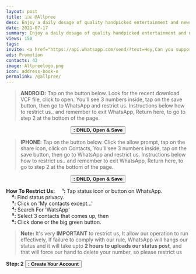 ```yaml
---
layout: post
title: 🇯🇲 @Allpree 
desc: Enjoy a daily dosage of quality handpicked entertainment and news Via our WhatsApp Status updates
date: 2021-07-17
summary: Enjoy a daily dosage of quality handpicked entertainment and news Via your WhatsApp Status updates
views: 150
tags: 
invite: <a href="https://api.whatsapp.com/send/?text=Hey,Can you support this - WatsApp Tv - Just use the link 🔗 below%0A%0A👉 https://www.watsapp.tv/@allpree%20" class="page-scroll">Invite Friends</a>
ads: Promotion
contacts: 43
image: Allpreelogo.png
icon: address-book-o
permalink: /@allpree/
---
```




> <B>ANDROID:</B> Tap on the button below. Look for the recent download VCF file, click to open. You'll see 3 numbers inside, tap on the save button, then go to WhatsApp and restrict us. Instructions below how to restrict us.. and remember to exit WhatsApp, Return here, to go to step 2 at the bottom of the page.

<center><a href="/watsapp-allpree.vcf" target="_blank" class="page-scroll"><button class="btn btn-outline btn-xl" id="#signup"><strong><i class="fa fa-android"></i> : DNLD, Open & Save</strong></button></a></center>

> <B>IPHONE:</B> Tap on the button below. Click the allow prompt, tap on the share icon, click on Contacts, You'll see 3 numbers inside, tap on the save button, then go to WhatsApp and restrict us. Instructions below how to restrict us..  and remember to exit WhatsApp, Return here, to go to step 2 at the bottom of the page.

<center><a href="/watsapp-allpree.vcf" target="_blank" class="page-scroll"><button class="btn btn-outline btn-xl" id="#signup"><strong><i class="fa fa-apple"></i> : DNLD, Open & Save</strong></button></a></center>

<b>How To Restrict Us:</b>
&nbsp;&nbsp;&nbsp;&nbsp;<b>¹:</b> Tap status icon or button on WhatsApp.<br>
&nbsp;&nbsp;&nbsp;&nbsp;<b>²:</b> Find status privacy.<br>
&nbsp;&nbsp;&nbsp;&nbsp;<b>³:</b> Click on 'My contacts except...'<br>
&nbsp;&nbsp;&nbsp;&nbsp;<b>⁴:</b> Search For 'WatsApp'<br> 
&nbsp;&nbsp;&nbsp;&nbsp;<b>⁵:</b> Select 3 contacts that comes up, then <br>
&nbsp;&nbsp;&nbsp;&nbsp;<b>⁶:</b> Click done or the big green button.

><b>Note:</b> It's very <b>IMPORTANT</b> to restrict us, It allow our operation to run effectively, If failure to comply with our rule, WhatsApp will hangs our status and it will take upto <b>2 hours to uploads our status post</b>, and that will force our hand to delete your number, so please restrict us


<b>Step: 2</b> <a href="/@allpree/signup" class="page-scroll"><button class="btn btn-outline btn-xl" id="#signup"><strong><i class="fa fa-address-book-o"></i> : Create Your Account</strong></button></a>
                             
